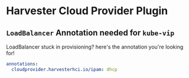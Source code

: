 # Harvester Cloud Provider Plugin 

## `LoadBalancer` Annotation needed for `kube-vip`

LoadBalancer stuck in provisioning? here's the annotation you're looking for!

```yaml
annotations:
  cloudprovider.harvesterhci.io/ipam: dhcp
```
